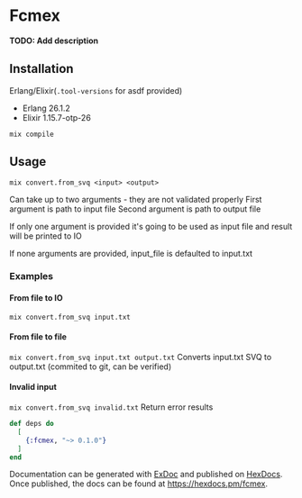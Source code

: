 # Fcmex

**TODO: Add description**

## Installation

Erlang/Elixir(`.tool-versions` for asdf provided)

* Erlang 26.1.2
* Elixir 1.15.7-otp-26

```
mix compile
```

## Usage

`mix convert.from_svq <input> <output>`

Can take up to two arguments - they are not validated properly
First argument is path to input file
Second argument is path to output file

If only one argument is provided it's going to be used as input file and result will be printed to IO

If none arguments are provided, input_file is defaulted to input.txt

### Examples

#### From file to IO

`mix convert.from_svq input.txt`

#### From file to file

`mix convert.from_svq input.txt output.txt`
Converts input.txt SVQ to output.txt (commited to git, can be verified)

#### Invalid input

`mix convert.from_svq invalid.txt`
Return error results



```elixir
def deps do
  [
    {:fcmex, "~> 0.1.0"}
  ]
end
```

Documentation can be generated with [ExDoc](https://github.com/elixir-lang/ex_doc)
and published on [HexDocs](https://hexdocs.pm). Once published, the docs can
be found at <https://hexdocs.pm/fcmex>.

